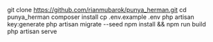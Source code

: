 git clone https://github.com/rianmubarok/punya_herman.git
cd punya_herman
composer install
cp .env.example .env
php artisan key:generate
php artisan migrate --seed
npm install && npm run build
php artisan serve
